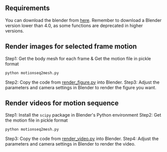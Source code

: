 ## Requirements
You can download the blender from [here](https://www.blender.org/download/). 
Remember to download a Blender version lower than 4.0, as some functions are deprecated in higher versions.

## Render images for selected frame motion
Step1: Get the body mesh for each frame & Get the motion file in pickle format
```
python motionseq2mesh.py
```
Step2: Copy the code from [render_figure.py](./render_figure.py) into Blender. 
Step3: Adjust the parameters and camera settings in Blender to render the figure you want.

## Render videos for motion sequence
Step1: Install the `scipy` package in Blender's Python environment
Step2: Get the motion file in pickle format
```
python motionseq2mesh.py
```
Step3: Copy the code from [render_video.py](./render_figure.py) into Blender. 
Step4: Adjust the parameters and camera settings in Blender to render the video.
